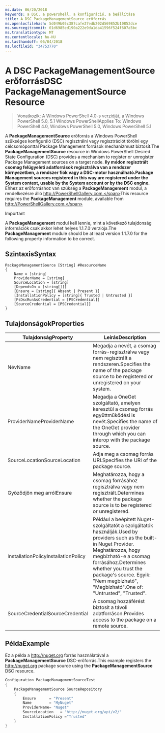 ```yaml
---
ms.date: 06/20/2018
keywords: a DSC, a powershell, a konfiguráció, a beállítása
title: A DSC PackageManagementSource erőforrás
ms.openlocfilehash: 5d049b05c387cafe27edb202d569852b10852dce
ms.sourcegitcommit: 01d6985ed190a222e9da1da41596f524f607a5bc
ms.translationtype: MT
ms.contentlocale: hu-HU
ms.lasthandoff: 06/04/2018
ms.locfileid: "34753770"
---
```

# <a name="dsc-packagemanagementsource-resource"></a><span data-ttu-id="8ed9c-103">A DSC PackageManagementSource erőforrás</span><span class="sxs-lookup"><span data-stu-id="8ed9c-103">DSC PackageManagementSource Resource</span></span>

> <span data-ttu-id="8ed9c-104">Vonatkozik: A Windows PowerShell 4.0-s verzióját, a Windows PowerShell 5.0, 5.1 Windows PowerShell</span><span class="sxs-lookup"><span data-stu-id="8ed9c-104">Applies To: Windows PowerShell 4.0, Windows PowerShell 5.0, Windows PowerShell 5.1</span></span>

<span data-ttu-id="8ed9c-105">A **PackageManagementSource** erőforrás a Windows PowerShell szükséges konfiguráló (DSC) regisztrálni vagy regisztrációt törölni egy célcsomóponttal Package Management források mechanizmust biztosít.</span><span class="sxs-lookup"><span data-stu-id="8ed9c-105">The **PackageManagementSource** resource in Windows PowerShell Desired State Configuration (DSC) provides a mechanism to register or unregister Package Management sources on a target node.</span></span> <span data-ttu-id="8ed9c-106">**Ily módon regisztrált csomag felügyeleti adatforrások regisztrálva van a rendszer környezetben, a rendszer fiók vagy a DSC-motor használható.**</span><span class="sxs-lookup"><span data-stu-id="8ed9c-106">**Package Management sources registered in this way are registered under the System context, usable by the System account or by the DSC engine.**</span></span> <span data-ttu-id="8ed9c-107">Ehhez az erőforráshoz van szükség a **PackageManagement** modul, a rendelkezésre álló http://PowerShellGallery.com.</span><span class="sxs-lookup"><span data-stu-id="8ed9c-107">This resource requires the **PackageManagement** module, available from http://PowerShellGallery.com.</span></span>

> [!IMPORTANT]
> <span data-ttu-id="8ed9c-108">A **PackageManagement** modul kell lennie, mint a következő tulajdonság információk csak akkor lehet helyes 1.1.7.0 verziója.</span><span class="sxs-lookup"><span data-stu-id="8ed9c-108">The **PackageManagement** module should be at least version 1.1.7.0 for the following property information to be correct.</span></span>

## <a name="syntax"></a><span data-ttu-id="8ed9c-109">Szintaxis</span><span class="sxs-lookup"><span data-stu-id="8ed9c-109">Syntax</span></span>

```
PackageManagementSource [String] #ResourceName
{
    Name = [string]
    ProviderName = [string]
    SourceLocation = [string]
    [DependsOn = [string[]]]
    [Ensure = [string]{ Absent | Present }]
    [InstallationPolicy = [string]{ Trusted | Untrusted }]
    [PsDscRunAsCredential = [PSCredential]]
    [SourceCredential = [PSCredential]]
}
```

## <a name="properties"></a><span data-ttu-id="8ed9c-110">Tulajdonságok</span><span class="sxs-lookup"><span data-stu-id="8ed9c-110">Properties</span></span>

|  <span data-ttu-id="8ed9c-111">Tulajdonság</span><span class="sxs-lookup"><span data-stu-id="8ed9c-111">Property</span></span>  |  <span data-ttu-id="8ed9c-112">Leírás</span><span class="sxs-lookup"><span data-stu-id="8ed9c-112">Description</span></span>   |
|---|---|
| <span data-ttu-id="8ed9c-113">Név</span><span class="sxs-lookup"><span data-stu-id="8ed9c-113">Name</span></span>| <span data-ttu-id="8ed9c-114">Megadja a nevét, a csomag forrás-regisztrálva vagy nem regisztrált a rendszeren.</span><span class="sxs-lookup"><span data-stu-id="8ed9c-114">Specifies the name of the package source to be registered or unregistered on your system.</span></span>|
| <span data-ttu-id="8ed9c-115">ProviderName</span><span class="sxs-lookup"><span data-stu-id="8ed9c-115">ProviderName</span></span>| <span data-ttu-id="8ed9c-116">Megadja a OneGet szolgáltató, amelyen keresztül a csomag forrás együttműködési is nevét.</span><span class="sxs-lookup"><span data-stu-id="8ed9c-116">Specifies the name of the OneGet provider through which you can interop with the package source.</span></span>|
| <span data-ttu-id="8ed9c-117">SourceLocation</span><span class="sxs-lookup"><span data-stu-id="8ed9c-117">SourceLocation</span></span>| <span data-ttu-id="8ed9c-118">Adja meg a csomag forrás URI.</span><span class="sxs-lookup"><span data-stu-id="8ed9c-118">Specifies the URI of the package source.</span></span>|
| <span data-ttu-id="8ed9c-119">Győződjön meg arról</span><span class="sxs-lookup"><span data-stu-id="8ed9c-119">Ensure</span></span>| <span data-ttu-id="8ed9c-120">Meghatározza, hogy a csomag forrásához regisztrálva vagy nem regisztrált.</span><span class="sxs-lookup"><span data-stu-id="8ed9c-120">Determines whether the package source is to be registered or unregistered.</span></span>|
| <span data-ttu-id="8ed9c-121">InstallationPolicy</span><span class="sxs-lookup"><span data-stu-id="8ed9c-121">InstallationPolicy</span></span>| <span data-ttu-id="8ed9c-122">Például a beépített Nuget-szolgáltatót a szolgáltatók használják.</span><span class="sxs-lookup"><span data-stu-id="8ed9c-122">Used by providers such as the built-in Nuget Provider.</span></span> <span data-ttu-id="8ed9c-123">Meghatározza, hogy megbízható-e a csomag forrásához.</span><span class="sxs-lookup"><span data-stu-id="8ed9c-123">Determines whether you trust the package's source.</span></span> <span data-ttu-id="8ed9c-124">Egyik: "Nem megbízható", "Megbízható".</span><span class="sxs-lookup"><span data-stu-id="8ed9c-124">One of: "Untrusted", "Trusted".</span></span>|
| <span data-ttu-id="8ed9c-125">SourceCredential</span><span class="sxs-lookup"><span data-stu-id="8ed9c-125">SourceCredential</span></span>| <span data-ttu-id="8ed9c-126">A csomag hozzáférést biztosít a távoli adatforráson.</span><span class="sxs-lookup"><span data-stu-id="8ed9c-126">Provides access to the package on a remote source.</span></span>|

## <a name="example"></a><span data-ttu-id="8ed9c-127">Példa</span><span class="sxs-lookup"><span data-stu-id="8ed9c-127">Example</span></span>

<span data-ttu-id="8ed9c-128">Ez a példa a http://nuget.org forrás használatával a **PackageManagementSource** DSC-erőforrás.</span><span class="sxs-lookup"><span data-stu-id="8ed9c-128">This example registers the http://nuget.org package source using the **PackageManagementSource** DSC resource.</span></span>

```powershell
Configuration PackageManagementSourceTest
{
    PackageManagementSource SourceRepository
    {
        Ensure      = "Present"
        Name        = "MyNuget"
        ProviderName= "Nuget"
        SourceLocation   = "http://nuget.org/api/v2/"
        InstallationPolicy ="Trusted"
    }
}
```